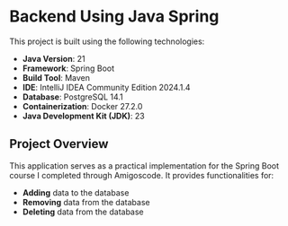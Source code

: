 # Backend Using Java Spring

This project is built using the following technologies:

- **Java Version**: 21
- **Framework**: Spring Boot
- **Build Tool**: Maven
- **IDE**: IntelliJ IDEA Community Edition 2024.1.4
- **Database**: PostgreSQL 14.1
- **Containerization**: Docker 27.2.0
- **Java Development Kit (JDK)**: 23

## Project Overview

This application serves as a practical implementation for the Spring Boot course I completed through Amigoscode. It provides functionalities for:

- **Adding** data to the database
- **Removing** data from the database
- **Deleting** data from the database




